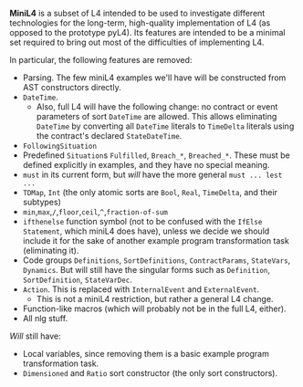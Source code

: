 **MiniL4** is a subset of L4 intended to be used to investigate different technologies for the long-term, high-quality implementation of L4 (as opposed to the prototype pyL4).
Its features are intended to be a minimal set required to bring out most of the difficulties of implementing L4.

In particular, the following features are removed:

- Parsing. The few miniL4 examples we'll have will be constructed from AST constructors directly.
- `DateTime`. 
	- Also, full L4 will have the following change: no contract or event parameters of sort `DateTime` are allowed. This allows eliminating `DateTime` by converting all `DateTime` literals to `TimeDelta` literals using the contract's declared `StateDateTime`.
- `FollowingSituation`
- Predefined `Situation`s `Fulfilled`, `Breach_*`, `Breached_*`. These must be defined explicitly in examples, and they have no special meaning.
- `must` in its current form, but *will* have the more general `must ... lest ...`
- `TDMap`, `Int` (the only atomic sorts are `Bool`, `Real`, `TimeDelta`, and their subtypes)
- `min`,`max`,`/`,`floor`,`ceil`,`^`,`fraction-of-sum`
- `ifthenelse` function symbol (not to be confused with the `IfElse` `Statement`, which miniL4 does have), unless we decide we should include it for the sake of another example program transformation task (eliminating it).
- Code groups `Definitions`, `SortDefinitions`, `ContractParams`, `StateVars`, `Dynamics`. But will still have the singular forms such as `Definition`, `SortDefinition`, `StateVarDec`.
- `Action`. This is replaced with `InternalEvent` and `ExternalEvent`.
	- This is not a miniL4 restriction, but rather a general L4 change.	
- Function-like macros (which will probably not be in the full L4, either).
- All nlg stuff.

*Will* still have:

- Local variables, since removing them is a basic example program transformation task.
- `Dimensioned` and `Ratio` sort constructor (the only sort constructors).	